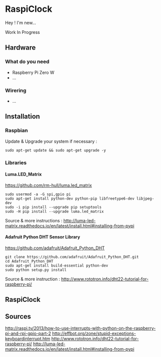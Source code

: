 # RaspiClock

Hey ! I'm new...

Work In Progress

## Hardware

### What do you need
  - Raspberry Pi Zero W
  - ...

### Wirering
  - ...

## Installation

### Raspbian

Update & Upgrade your system if necessary :
```
sudo apt-get update && sudo apt-get upgrade -y
```

### Libraries

#### Luma.LED_Matrix
https://github.com/rm-hull/luma.led_matrix

```
sudo usermod -a -G spi,gpio pi
sudo apt-get install python-dev python-pip libfreetype6-dev libjpeg-dev
sudo -i pip install --upgrade pip setuptools
sudo -H pip install --upgrade luma.led_matrix
```
Source & more instructions : http://luma-led-matrix.readthedocs.io/en/latest/install.html#installing-from-pypi


#### Adafruit Python DHT Sensor Library
https://github.com/adafruit/Adafruit_Python_DHT

```
git clone https://github.com/adafruit/Adafruit_Python_DHT.git
cd Adafruit_Python_DHT
sudo apt-get install build-essential python-dev
sudo python setup.py install
```
Source & more instruction : http://www.rototron.info/dht22-tutorial-for-raspberry-pi/


## RaspiClock


## Sources
http://raspi.tv/2013/how-to-use-interrupts-with-python-on-the-raspberry-pi-and-rpi-gpio-part-2
http://effbot.org/zone/stupid-exceptions-keyboardinterrupt.htm
http://www.rototron.info/dht22-tutorial-for-raspberry-pi/
http://luma-led-matrix.readthedocs.io/en/latest/install.html#installing-from-pypi
